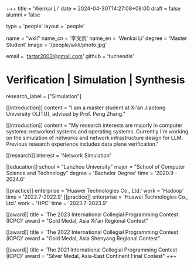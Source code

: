 +++
title = 'Wenkai Li'
date = 2024-04-30T14:27:08+08:00
draft = false
alumni = false

type = 'people' 
layout = 'people'

name = "wkli"
name_cn = '李文凯'
name_en = 'Wenkai Li'
degree = 'Master Student'
image = '/people/wkli/photo.jpg'

email = 'tartar2002@gmail.com'
github = 'tuchendis'

# Verification | Simulation | Synthesis
research_label = ["Simulation"]

[[introduction]]
    content = "I am a master student at Xi'an Jiaotong University (XJTU), advised by Prof. Peng Zhang."

[[introduction]]
    content = "My research interests are majorly in computer systems: networked systems and operating systems. Currently I'm working on the simulation of networks and network infrastructure design for LLM. Previous research experience includes data plane verification."

[[research]]
    interest = 'Network Simulation'

[[education]] 
    school = "Lanzhou University" 
    major = "School of Computer Science and Technology"
    degree = 'Bachelor Degree'
    time = '2020.9 - 2024.6'

[[practice]]
    enterprise = 'Huawei Technologies Co., Ltd.'
    work = 'Hadoop'
    time = '2022.7-2022.9'
[[practice]]
    enterprise = 'Huawei Technologies Co., Ltd.'
    work = 'HPC'
    time = '2023.7-2023.9'

[[award]] 
    title = 'The 2023 International Collegial Programming Contest (ICPC)'
    award = "Gold Medal, Asia Xi'an Regional Contest"

[[award]] 
    title = 'The 2022 International Collegial Programming Contest (ICPC)'
    award = "Gold Medal, Asia Shenyang Regional Contest"

[[award]] 
    title = 'The 2021 International Collegial Programming Contest (ICPC)'
    award = "Silver Medal, Asia-East Continent Final Contest"
+++
